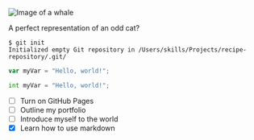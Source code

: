 ![Image of a whale](https://octodex.github.com/images/yaktocat.png)

A perfect representation of an odd cat?

```
$ git init
Initialized empty Git repository in /Users/skills/Projects/recipe-repository/.git/
```
``` javascript
var myVar = "Hello, world!";
```
``` python
int myVar = "Hello, world!";
```
- [ ] Turn on GitHub Pages
- [ ] Outline my portfolio
- [ ] Introduce myself to the world
- [x] Learn how to use markdown
